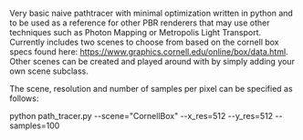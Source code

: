 Very basic naive pathtracer with minimal optimization written in python and to be used as a reference for other PBR renderers that may use other techniques such as Photon Mapping or Metropolis Light Transport. Currently includes two scenes to choose from based on the cornell box specs found here: https://www.graphics.cornell.edu/online/box/data.html. Other scenes can be created and played around with by simply adding your own scene subclass.

The scene, resolution and number of samples per pixel can be specified as follows:

python path_tracer.py --scene="CornellBox" --x_res=512 --y_res=512 --samples=100

